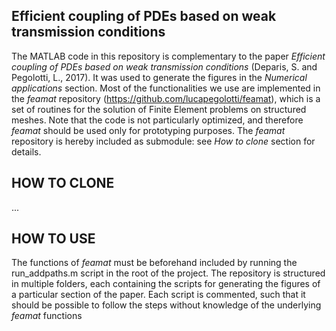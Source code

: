 Efficient coupling of PDEs based on weak transmission conditions
---

The MATLAB code in this repository is complementary to the paper *Efficient coupling of PDEs based on weak transmission conditions* (Deparis, S. and Pegolotti, L., 2017). It was used to generate the figures in the *Numerical applications* section. Most of the functionalities we use are implemented in the *feamat* repository (https://github.com/lucapegolotti/feamat), which is a set of routines for the solution of Finite Element problems on structured meshes. Note that the code is not particularly optimized, and therefore *feamat* should be used only for prototyping purposes. The *feamat* repository is hereby included as submodule: see *How to clone* section for details.

HOW TO CLONE
---
...

HOW TO USE
---
The functions of *feamat* must be beforehand included by running the run_addpaths.m script in the root of the project. The repository is structured in multiple folders, each containing the scripts for generating the figures of a particular section of the paper. Each script is commented, such that it should be possible to follow the steps without knowledge of the underlying *feamat* functions
